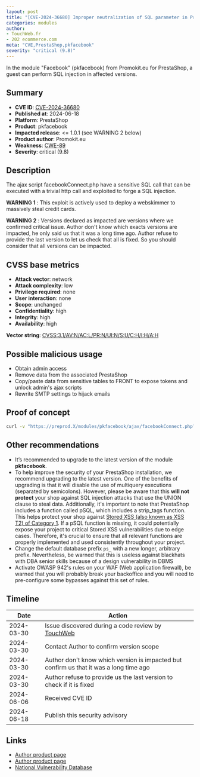 ```yaml
---
layout: post
title: "[CVE-2024-36680] Improper neutralization of SQL parameter in Promokit.eu - Facebook module for PrestaShop"
categories: modules
author:
- TouchWeb.fr
- 202 ecommerce.com
meta: "CVE,PrestaShop,pkfacebook"
severity: "critical (9.8)"
---
```


In the module "Facebook" (pkfacebook) from Promokit.eu for PrestaShop, a guest can perform SQL injection in affected versions.


## Summary

* **CVE ID**: [CVE-2024-36680](https://cve.mitre.org/cgi-bin/cvename.cgi?name=CVE-2024-36680)
* **Published at**: 2024-06-18
* **Platform**: PrestaShop
* **Product**: pkfacebook
* **Impacted release**: <= 1.0.1 (see WARNING 2 below)
* **Product author**: Promokit.eu
* **Weakness**: [CWE-89](https://cwe.mitre.org/data/definitions/89.html)
* **Severity**: critical (9.8)

## Description

The ajax script facebookConnect.php have a sensitive SQL call that can be executed with a trivial http call and exploited to forge a SQL injection.

**WARNING 1** : This exploit is actively used to deploy a webskimmer to massively steal credit cards.

**WARNING 2** : Versions declared as impacted are versions where we confirmed critical issue. Author don't know which exacts versions are impacted, he only said us that it was a long time ago. Author refuse to provide the last version to let us check that all is fixed. So you should consider that all versions can be impacted.

## CVSS base metrics

* **Attack vector**: network
* **Attack complexity**: low
* **Privilege required**: none
* **User interaction**: none
* **Scope**: unchanged
* **Confidentiality**: high
* **Integrity**: high
* **Availability**: high

**Vector string**: [CVSS:3.1/AV:N/AC:L/PR:N/UI:N/S:U/C:H/I:H/A:H](https://nvd.nist.gov/vuln-metrics/cvss/v3-calculator?vector=AV:N/AC:L/PR:N/UI:N/S:U/C:H/I:H/A:H)

## Possible malicious usage

* Obtain admin access
* Remove data from the associated PrestaShop
* Copy/paste data from sensitive tables to FRONT to expose tokens and unlock admin's ajax scripts
* Rewrite SMTP settings to hijack emails


## Proof of concept

```bash
curl -v "https://preprod.X/modules/pkfacebook/ajax/facebookConnect.php?id=1";select(0x73656C65637420736C656570283432293B)INTO@a;prepare`b`from@a;execute`b`;--&email=test@test.fr
```

## Other recommendations

* It’s recommended to upgrade to the latest version of the module **pkfacebook**.
* To help improve the security of your PrestaShop installation, we recommend upgrading to the latest version. One of the benefits of upgrading is that it will disable the use of multiquery executions (separated by semicolons). However, please be aware that this **will not protect** your shop against SQL injection attacks that use the UNION clause to steal data. Additionally, it's important to note that PrestaShop includes a function called pSQL, which includes a strip_tags function. This helps protect your shop against [Stored XSS (also known as XSS T2) of Category 1](https://security.friendsofpresta.org/modules/2023/02/07/stored-xss.html). If a pSQL function is missing, it could potentially expose your project to critical Stored XSS vulnerabilities due to edge cases. Therefore, it's crucial to ensure that all relevant functions are properly implemented and used consistently throughout your project.
* Change the default database prefix `ps_` with a new longer, arbitrary prefix. Nevertheless, be warned that this is useless against blackhats with DBA senior skills because of a design vulnerability in DBMS
* Activate OWASP 942's rules on your WAF (Web application firewall), be warned that you will probably break your backoffice and you will need to pre-configure some bypasses against this set of rules.

## Timeline

| Date | Action |
|--|--|
| 2024-03-30 | Issue discovered during a code review by [TouchWeb](https://www.touchweb.fr) |
| 2024-03-30 | Contact Author to confirm version scope |
| 2024-03-30 | Author don't know which version is impacted but confirm us that it was a long time ago |
| 2024-03-30 | Author refuse to provide us the last version to check if it is fixed |
| 2024-06-06 | Received CVE ID |
| 2024-06-18 | Publish this security advisory |

## Links

* [Author product page](https://promokit.eu/portfolio/products/prestashop-facebook/)
* [Author product page](https://themeforest.net/user/promokit)
* [National Vulnerability Database](https://nvd.nist.gov/vuln/detail/CVE-2024-36680)
